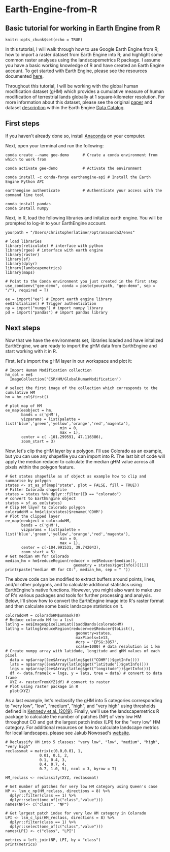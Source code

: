 # Earth-Engine-from-R
## Basic tutorial for working in Earth Engine from R

```{r setup, include=FALSE}
knitr::opts_chunk$set(echo = TRUE)
```

In this tutorial, I will walk through how to use Google Earth Engine from R; how to import a raster dataset from Earth Engine into R; and highlight some common raster analyses using the landscapemetrics R package. I assume you have a basic working knowledge of R and have created an Earth Engine account. To get started with Earth Engine, please see the resources documented [here](https://earthengine.google.com).

Throughout this tutorial, I will be working with the global human modification dataset (gHM) which provides a cumulative measure of human modification of terrestrial lands globally at 1 square-kilometer resolution. For more information about this dataset, please see the original [paper](https://onlinelibrary.wiley.com/doi/abs/10.1111/gcb.14549) and dataset [description](https://developers.google.com/earth-engine/datasets/catalog/CSP_HM_GlobalHumanModification) within the Earth Engine [Data Catalog](https://developers.google.com/earth-engine/datasets/catalog). 

## First steps

If you haven't already done so, install [Anaconda](https://www.anaconda.com/distribution/) on your computer. 

Next, open your terminal and run the following:
```{r, engine = 'bash', eval = FALSE}
conda create --name gee-demo      # Create a conda environment from which to work from

conda activate gee-demo           # Activate the environment

conda install -c conda-forge earthengine-api # Install the Earth Engine Python API

earthengine authenticate          # Authenticate your access with the command line tool

conda install pandas
conda install numpy

```

Next, in R, load the following libraries and initalize earth engine. You will be prompted to log-in to your EarthEngine account. 
```{r echo=FALSE}
yourpath = "/Users/christopherlatimer/opt/anaconda3/envs"
```
```{r message=FALSE, warning=FALSE}
# load libraries
library(reticulate) # interface with python
library(rgee) # interface with earth engine
library(raster)
library(sf)
library(dplyr)
library(landscapemetrics)
library(maps)

# Point to the Conda environment you just created in the first step
use_condaenv("gee-demo", conda = paste(yourpath, "gee-demo", sep = "/"), required = T)

ee = import("ee") # Import earth engine library
ee$Initialize() # Trigger authentication
np = import("numpy") # import numpy library
pd = import("pandas") # import pandas library
```
## Next steps

Now that we have the environments set, libraries loaded and have initalized EarthEngine, we are ready to import the gHM data from EarthEngine and start working with it in R. 

First, let's import the gHM layer in our workspace and plot it:

```{r}
# Import Human Modification collection
hm_col = ee$
  ImageCollection('CSP/HM/GlobalHumanModification')

# select the first image of the collection which corresponds to the cumulative HM  
hm = hm_col$first()

# plot map of HM
ee_map(eeobject = hm,
       bands = c('gHM'),
       vizparams = list(palette = list('blue','green','yellow','orange','red','magenta'), 
                        min = 0,
                        max = 1),
       center = c( -101.299591, 47.116386),
       zoom_start = 3) 
```

Now, let's clip the gHM layer by a polygon. I'll use Colorado as an example, but you can use any shapefile you can import into R. The last bit of code will apply the median reducer to calculate the median gHM value across all pixels within the polygon feature. 

```{r warning=FALSE, message=FALSE}
# Get states shapefile as sf object as example how to clip and summarise by polygon
states <- st_as_sf(map("state", plot = FALSE, fill = TRUE))
# Filter Colorado shapefile
states = states %>% dplyr::filter(ID == "colorado")
# convert to EarthEngine object
states = sf_as_ee(states)
# Clip HM layer to Colorado polygon
coloradoHM = hm$clip(states)$rename('COHM')
# Plot the clipped layer
ee_map(eeobject = coloradoHM,
       bands = c('gHM'),
       vizparams = list(palette = list('blue','green','yellow','orange','red','magenta'), 
                        min = 0,
                        max = 1),
       center = c(-104.991531, 39.742043),
       zoom_start = 5)
# Get median HM for Colorado
median_hm = hm$reduceRegion(reducer = ee$Reducer$median(),
                              geometry = states)$getInfo()[[1]]
print(paste("median HM for CO:", median_hm, sep = " "))
```
The above code can be modified to extract buffers around points, lines, and/or other polygons, and to calculate additional statistics using EarthEngine's native functions. However, you might also want to make use of R's various packages and tools for further processing and analysis. Below, I'll show how to convert the EarthEngine image into R's raster format and then calculate some basic landscape statistics on it. 

```{r warning=FALSE, message=FALSE}
coloradoHM = coloradoHM$unmask(0)
# Reduce colorado HM to a list
latlng = ee$Image$pixelLonLat()$addBands(coloradoHM)
latlng = latlng$reduceRegion(reducer=ee$Reducer$toList(),
                               geometry=states,
                               maxPixels=1e13,
                               #crs = 'EPSG:3857',
                               scale=1000) # data resolution is 1 km
# Create numpy array with latidude, longitude and gHM values of each pixel
  data = np$array((ee$Array(latlng$get("COHM"))$getInfo()))
  lats = np$array((ee$Array(latlng$get("latitude"))$getInfo()))
  lngs = np$array((ee$Array(latlng$get("longitude"))$getInfo()))
  df <- data.frame(x = lngs, y = lats, tree = data) # convert to data frame
  XYZ <- rasterFromXYZ(df) # convert to raster
# Plot using raster package in R
  plot(XYZ)
```

As a last example, let's reclassify the gHM into 5 categories corresponding to "very low", "low", "medium", "high", and "very high" using thresholds defined in [Kennedy et al. (2019)](https://onlinelibrary.wiley.com/doi/abs/10.1111/gcb.14549). Finally, we'll use the landscapemetrics R package to calculate the number of patches (NP) of very low HM throughout CO and get the largest patch index (LPI) for the "very low" HM category. For additional resources on how to calculate landscape metrics for local landscapes, please see Jakub Nowosad's [website](https://nowosad.github.io/post/lsm-bp2/).

```{r}
# Reclassify HM into 5 classes: "very low", "low", "medium", "high", "very high"
reclassmat = matrix(c(0.0,0.01, 1,
               0.01, 0.1, 2,
               0.1, 0.4, 3,
               0.4, 0.7, 4,
               0.7, 1.0, 5), ncol = 3, byrow = T)

HM_reclass <- reclassify(XYZ, reclassmat)

# Get number of patches for very low HM category using Queen's case
NP <- lsm_c_np(HM_reclass, directions = 8) %>%
  dplyr::filter(class == 1) %>%
  dplyr::select(one_of(c("class","value")))
names(NP)<- c("class", "NP") 

# Get largest patch index for very low HM category in Colorado
LPI <- lsm_c_lpi(HM_reclass, directions = 8) %>%
  dplyr::filter(class == 1) %>%
  dplyr::select(one_of(c("class","value")))
names(LPI) <- c("class", "LPI")

metrics = left_join(NP, LPI, by = "class")
print(metrics)

```
